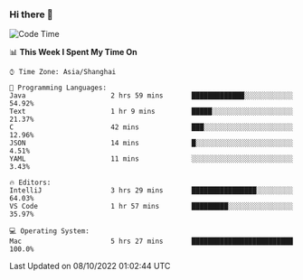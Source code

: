 ### Hi there 👋


<!--START_SECTION:waka-->
![Code Time](http://img.shields.io/badge/Code%20Time-765%20hrs%2055%20mins-blue)

📊 **This Week I Spent My Time On** 

```text
⌚︎ Time Zone: Asia/Shanghai

💬 Programming Languages: 
Java                     2 hrs 59 mins       █████████████░░░░░░░░░░░░   54.92% 
Text                     1 hr 9 mins         █████░░░░░░░░░░░░░░░░░░░░   21.37% 
C                        42 mins             ███░░░░░░░░░░░░░░░░░░░░░░   12.96% 
JSON                     14 mins             █░░░░░░░░░░░░░░░░░░░░░░░░   4.51% 
YAML                     11 mins             ░░░░░░░░░░░░░░░░░░░░░░░░░   3.43%

🔥 Editors: 
IntelliJ                 3 hrs 29 mins       ████████████████░░░░░░░░░   64.03% 
VS Code                  1 hr 57 mins        █████████░░░░░░░░░░░░░░░░   35.97%

💻 Operating System: 
Mac                      5 hrs 27 mins       █████████████████████████   100.0%

```


 Last Updated on 08/10/2022 01:02:44 UTC
<!--END_SECTION:waka-->

<!--
**SillyPasty/SillyPasty** is a ✨ _special_ ✨ repository because its `README.md` (this file) appears on your GitHub profile.

Here are some ideas to get you started:

- 🔭 I’m currently working on ...
- 🌱 I’m currently learning ...
- 👯 I’m looking to collaborate on ...
- 🤔 I’m looking for help with ...
- 💬 Ask me about ...
- 📫 How to reach me: ...
- 😄 Pronouns: ...
- ⚡ Fun fact: ...
-->



